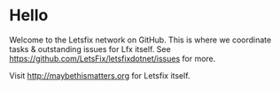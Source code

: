 Hello
===

Welcome to the Letsfix network on GitHub. This is where we coordinate tasks & outstanding issues for Lfx itself. See https://github.com/LetsFix/letsfixdotnet/issues for more.


Visit http://maybethismatters.org for Letsfix itself.
